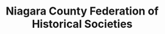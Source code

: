 ---
layout: repo
title: "Niagara County Federation of Historical Societies"
id: 21192
permalink: repos/21192/
---